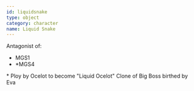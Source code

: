 ```yaml
---
id: liquidsnake
type: object
category: character
name: Liquid Snake
---
```


Antagonist of:
* MGS1
* \*MGS4

\* Ploy by Ocelot to become "Liquid Ocelot"
Clone of Big Boss birthed by Eva
